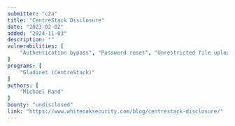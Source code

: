 ```yaml
---
submitter: "c2a"
title: "CentreStack Disclosure"
date: "2023-02-02"
added: "2024-11-03"
description: ""
vulnerabilities: [
    "Authentication bypass", "Password reset", "Unrestricted file upload", "RCE"
]
programs: [
    "Gladinet (CentreStack)"
]
authors: [
    "Michael Rand"
]
bounty: "undisclosed"
link: "https://www.whiteoaksecurity.com/blog/centrestack-disclosure/"
---
```




